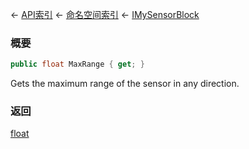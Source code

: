 ← [API索引](Api-Index) ← [命名空间索引](Namespace-Index) ← [IMySensorBlock](Sandbox.ModAPI.Ingame.IMySensorBlock)

### 概要

```csharp
public float MaxRange { get; }
```

Gets the maximum range of the sensor in any direction.

### 返回

[float](https://docs.microsoft.com/en-us/dotnet/api/System.Single?view=netframework-4.6)

